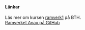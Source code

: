 #### Länkar

Läs mer om kursen [ramverk1](https://dbwebb.se/kurser/ramverk1-v2) på BTH.  
[Ramverket Anax på GitHub](https://github.com/canax/)  
